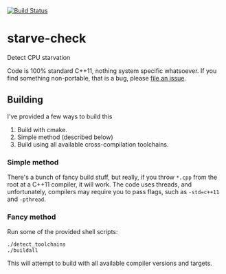 [![Build Status](https://travis-ci.org/doug65536/starve-check.svg)](https://travis-ci.org/doug65536/starve-check)

# starve-check

Detect CPU starvation

Code is 100% standard C++11, nothing system specific
whatsoever. If you find something non-portable, that
is a bug, please
[file an issue](https://github.com/doug65536/starve-check/issues).

## Building

I've provided a few ways to build this

1. Build with cmake.
2. Simple method (described below)
3. Build using all available cross-compilation toolchains.

### Simple method
There's a bunch of fancy build stuff, but really,
if you throw `*.cpp` from the root at a C++11 compiler,
it will work. The code uses threads, and unfortunately,
compilers may require you to pass flags, such as
`-std=c++11` and `-pthread`.


### Fancy method

Run some of the provided shell scripts:

```
./detect_toolchains
./buildall
```

This will attempt to build with all available compiler
versions and targets.
